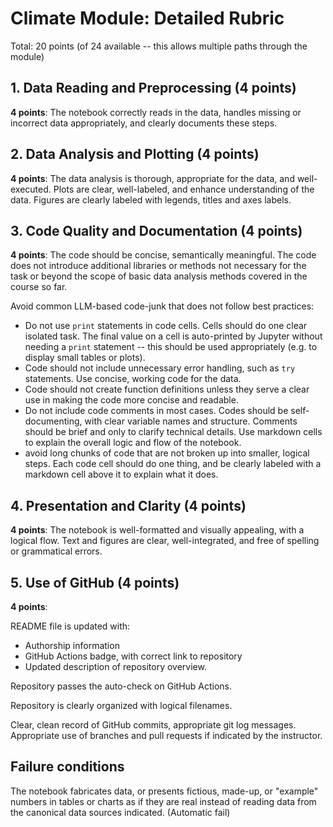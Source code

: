 # Climate Module: Detailed Rubric

Total: 20 points (of 24 available -- this allows multiple paths through the module)

## 1. Data Reading and Preprocessing (**4 points**)

**4 points**: The notebook correctly reads in the data, handles missing or incorrect data appropriately, and clearly documents these steps.
 
## 2. Data Analysis and Plotting (**4 points**)

**4 points**: The data analysis is thorough, appropriate for the data, and well-executed. Plots are clear, well-labeled, and enhance understanding of the data. Figures are clearly labeled with legends, titles and axes labels.



## 3. Code Quality and Documentation (**4 points**)

**4 points**: The code should be concise, semantically meaningful. The code does not introduce additional libraries or methods not necessary for the task or beyond the scope of basic data analysis methods covered in the course so far.   

Avoid common LLM-based code-junk that does not follow best practices:
  - Do not use `print` statements in code cells.  Cells should do one clear isolated task.  The final value on a cell is auto-printed by Jupyter without needing a `print` statement -- this should be used appropriately (e.g. to display small tables or plots).  
  - Code should not include unnecessary error handling, such as `try` statements.  Use concise, working code for the data.  
  - Code should not create function definitions unless they serve a clear use in making the code more concise and readable. 
  - Do not include code comments in most cases.  Codes should be self-documenting, with clear variable names and structure.  Comments should be brief and only to clarify technical details.  Use markdown cells to explain the overall logic and flow of the notebook.
  - avoid long chunks of code that are not broken up into smaller, logical steps.  Each code cell should do one thing, and be clearly labeled with a markdown cell above it to explain what it does.

## 4. Presentation and Clarity (**4 points**)

**4 points**: The notebook is well-formatted and visually appealing, with a logical flow. Text and figures are clear, well-integrated, and free of spelling or grammatical errors.


## 5. Use of GitHub (**4 points**)

**4 points**: 

README file is updated with:
  - Authorship information
  - GitHub Actions badge, with correct link to repository
  - Updated description of repository overview.

Repository passes the auto-check on GitHub Actions.

Repository is clearly organized with logical filenames.

Clear, clean record of GitHub commits, appropriate git log messages. 
Appropriate use of branches and pull requests if indicated by the instructor.


## Failure conditions

The notebook fabricates data, or presents fictious, made-up, or "example" numbers in tables or charts as if they are real instead of reading data from the canonical data sources indicated. (Automatic fail)


